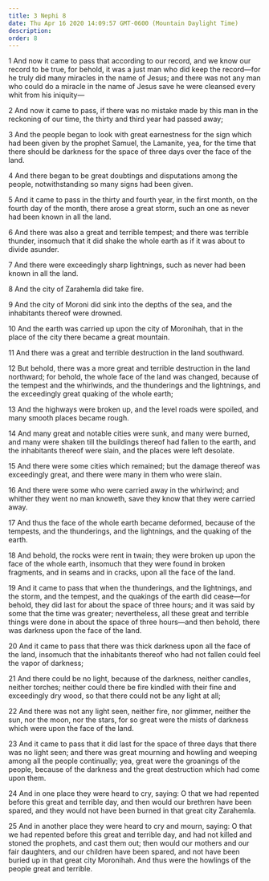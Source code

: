 ```yaml
---
title: 3 Nephi 8
date: Thu Apr 16 2020 14:09:57 GMT-0600 (Mountain Daylight Time)
description: 
order: 8
---
```


<p>
  1 And now it came to pass that according to our record, and we know our record
  to be true, for behold, it was a just man who did keep the record&#x2014;for
  he truly did many miracles in the name of Jesus; and there was not any man who
  could do a miracle in the name of Jesus save he were cleansed every whit from
  his iniquity&#x2014;
</p>
<p>
  2 And now it came to pass, if there was no mistake made by this man in the
  reckoning of our time, the thirty and third year had passed away;
</p>
<p>
  3 And the people began to look with great earnestness for the sign which had
  been given by the prophet Samuel, the Lamanite, yea, for the time that there
  should be darkness for the space of three days over the face of the land.
</p>
<p>
  4 And there began to be great doubtings and disputations among the people,
  notwithstanding so many signs had been given.
</p>
<p>
  5 And it came to pass in the thirty and fourth year, in the first month, on
  the fourth day of the month, there arose a great storm, such an one as never
  had been known in all the land.
</p>
<p>
  6 And there was also a great and terrible tempest; and there was terrible
  thunder, insomuch that it did shake the whole earth as if it was about to
  divide asunder.
</p>
<p>
  7 And there were exceedingly sharp lightnings, such as never had been known in
  all the land.
</p>
<p>8 And the city of Zarahemla did take fire.</p>
<p>
  9 And the city of Moroni did sink into the depths of the sea, and the
  inhabitants thereof were drowned.
</p>
<p>
  10 And the earth was carried up upon the city of Moronihah, that in the place
  of the city there became a great mountain.
</p>
<span></span>
<p>11 And there was a great and terrible destruction in the land southward.</p>
<p>
  12 But behold, there was a more great and terrible destruction in the land
  northward; for behold, the whole face of the land was changed, because of the
  tempest and the whirlwinds, and the thunderings and the lightnings, and the
  exceedingly great quaking of the whole earth;
</p>
<p>
  13 And the highways were broken up, and the level roads were spoiled, and many
  smooth places became rough.
</p>
<p>
  14 And many great and notable cities were sunk, and many were burned, and many
  were shaken till the buildings thereof had fallen to the earth, and the
  inhabitants thereof were slain, and the places were left desolate.
</p>
<p>
  15 And there were some cities which remained; but the damage thereof was
  exceedingly great, and there were many in them who were slain.
</p>
<p>
  16 And there were some who were carried away in the whirlwind; and whither
  they went no man knoweth, save they know that they were carried away.
</p>
<p>
  17 And thus the face of the whole earth became deformed, because of the
  tempests, and the thunderings, and the lightnings, and the quaking of the
  earth.
</p>
<p>
  18 And behold, the rocks were rent in twain; they were broken up upon the face
  of the whole earth, insomuch that they were found in broken fragments, and in
  seams and in cracks, upon all the face of the land.
</p>
<p>
  19 And it came to pass that when the thunderings, and the lightnings, and the
  storm, and the tempest, and the quakings of the earth did cease&#x2014;for
  behold, they did last for about the space of three hours; and it was said by
  some that the time was greater; nevertheless, all these great and terrible
  things were done in about the space of three hours&#x2014;and then behold,
  there was darkness upon the face of the land.
</p>
<p>
  20 And it came to pass that there was thick darkness upon all the face of the
  land, insomuch that the inhabitants thereof who had not fallen could feel the
  vapor of darkness;
</p>
<p>
  21 And there could be no light, because of the darkness, neither candles,
  neither torches; neither could there be fire kindled with their fine and
  exceedingly dry wood, so that there could not be any light at all;
</p>
<p>
  22 And there was not any light seen, neither fire, nor glimmer, neither the
  sun, nor the moon, nor the stars, for so great were the mists of darkness
  which were upon the face of the land.
</p>
<p>
  23 And it came to pass that it did last for the space of three days that there
  was no light seen; and there was great mourning and howling and weeping among
  all the people continually; yea, great were the groanings of the people,
  because of the darkness and the great destruction which had come upon them.
</p>
<p>
  24 And in one place they were heard to cry, saying: O that we had repented
  before this great and terrible day, and then would our brethren have been
  spared, and they would not have been burned in that great city Zarahemla.
</p>
<p>
  25 And in another place they were heard to cry and mourn, saying: O that we
  had repented before this great and terrible day, and had not killed and stoned
  the prophets, and cast them out; then would our mothers and our fair
  daughters, and our children have been spared, and not have been buried up in
  that great city Moronihah. And thus were the howlings of the people great and
  terrible.
</p>
